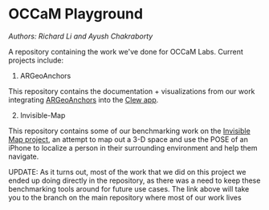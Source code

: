 # OCCaM Playground
*Authors: Richard Li and Ayush Chakraborty*

A repository containing the work we've done for OCCaM Labs. Current projects include:

1. ARGeoAnchors

This repository contains the documentation + visualizations from our work integrating [ARGeoAnchors](https://developer.apple.com/documentation/arkit/argeoanchor) into the [Clew app](https://github.com/occamLab/Clew/tree/ClewgleMapsARGeoAnchor).

2. Invisible-Map

This repository contains some of our benchmarking work on the [Invisible Map project](https://github.com/occamLab/invisible-map-generation/tree/rawr_work_branch), an attempt to map out a 3-D space and use the POSE of an iPhone to localize a person in their surrounding environment and help them navigate. 

UPDATE: As it turns out, most of the work that we did on this project we ended up doing directly in the repository, as there was a need to keep these benchmarking tools around for future use cases. The link above will take you to the branch on the main repository where most of our work lives